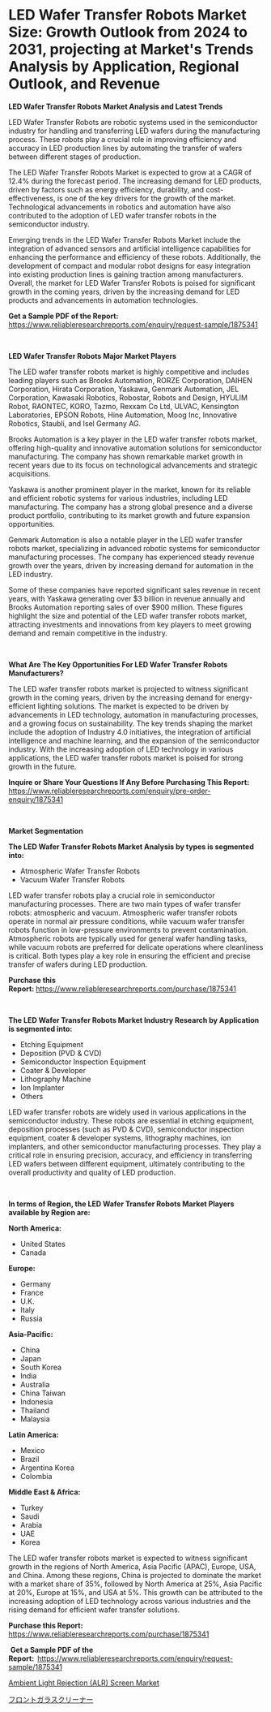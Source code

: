<p><h1>LED Wafer Transfer Robots Market Size: Growth Outlook from 2024 to 2031, projecting at Market's Trends Analysis by Application, Regional Outlook, and Revenue</h1></p><p><strong>LED Wafer Transfer Robots Market Analysis and Latest Trends</strong></p>
<p><p>LED Wafer Transfer Robots are robotic systems used in the semiconductor industry for handling and transferring LED wafers during the manufacturing process. These robots play a crucial role in improving efficiency and accuracy in LED production lines by automating the transfer of wafers between different stages of production.</p><p>The LED Wafer Transfer Robots Market is expected to grow at a CAGR of 12.4% during the forecast period. The increasing demand for LED products, driven by factors such as energy efficiency, durability, and cost-effectiveness, is one of the key drivers for the growth of the market. Technological advancements in robotics and automation have also contributed to the adoption of LED wafer transfer robots in the semiconductor industry.</p><p>Emerging trends in the LED Wafer Transfer Robots Market include the integration of advanced sensors and artificial intelligence capabilities for enhancing the performance and efficiency of these robots. Additionally, the development of compact and modular robot designs for easy integration into existing production lines is gaining traction among manufacturers. Overall, the market for LED Wafer Transfer Robots is poised for significant growth in the coming years, driven by the increasing demand for LED products and advancements in automation technologies.</p></p>
<p><strong>Get a Sample PDF of the Report:&nbsp;</strong> <a href="https://www.reliableresearchreports.com/enquiry/request-sample/1875341">https://www.reliableresearchreports.com/enquiry/request-sample/1875341</a></p>
<p>&nbsp;</p>
<p><strong>LED Wafer Transfer Robots Major Market Players</strong></p>
<p><p>The LED wafer transfer robots market is highly competitive and includes leading players such as Brooks Automation, RORZE Corporation, DAIHEN Corporation, Hirata Corporation, Yaskawa, Genmark Automation, JEL Corporation, Kawasaki Robotics, Robostar, Robots and Design, HYULIM Robot, RAONTEC, KORO, Tazmo, Rexxam Co Ltd, ULVAC, Kensington Laboratories, EPSON Robots, Hine Automation, Moog Inc, Innovative Robotics, Staubli, and Isel Germany AG.</p><p>Brooks Automation is a key player in the LED wafer transfer robots market, offering high-quality and innovative automation solutions for semiconductor manufacturing. The company has shown remarkable market growth in recent years due to its focus on technological advancements and strategic acquisitions.</p><p>Yaskawa is another prominent player in the market, known for its reliable and efficient robotic systems for various industries, including LED manufacturing. The company has a strong global presence and a diverse product portfolio, contributing to its market growth and future expansion opportunities.</p><p>Genmark Automation is also a notable player in the LED wafer transfer robots market, specializing in advanced robotic systems for semiconductor manufacturing processes. The company has experienced steady revenue growth over the years, driven by increasing demand for automation in the LED industry.</p><p>Some of these companies have reported significant sales revenue in recent years, with Yaskawa generating over $3 billion in revenue annually and Brooks Automation reporting sales of over $900 million. These figures highlight the size and potential of the LED wafer transfer robots market, attracting investments and innovations from key players to meet growing demand and remain competitive in the industry.</p></p>
<p>&nbsp;</p>
<p><strong>What Are The Key Opportunities For LED Wafer Transfer Robots Manufacturers?</strong></p>
<p><p>The LED wafer transfer robots market is projected to witness significant growth in the coming years, driven by the increasing demand for energy-efficient lighting solutions. The market is expected to be driven by advancements in LED technology, automation in manufacturing processes, and a growing focus on sustainability. The key trends shaping the market include the adoption of Industry 4.0 initiatives, the integration of artificial intelligence and machine learning, and the expansion of the semiconductor industry. With the increasing adoption of LED technology in various applications, the LED wafer transfer robots market is poised for strong growth in the future.</p></p>
<p><strong>Inquire or Share Your Questions If Any Before Purchasing This Report:</strong> <a href="https://www.reliableresearchreports.com/enquiry/pre-order-enquiry/1875341">https://www.reliableresearchreports.com/enquiry/pre-order-enquiry/1875341</a></p>
<p>&nbsp;</p>
<p><strong>Market Segmentation</strong></p>
<p><strong>The LED Wafer Transfer Robots Market Analysis by types is segmented into:</strong></p>
<p><ul><li>Atmospheric Wafer Transfer Robots</li><li>Vacuum Wafer Transfer Robots</li></ul></p>
<p><p>LED wafer transfer robots play a crucial role in semiconductor manufacturing processes. There are two main types of wafer transfer robots: atmospheric and vacuum. Atmospheric wafer transfer robots operate in normal air pressure conditions, while vacuum wafer transfer robots function in low-pressure environments to prevent contamination. Atmospheric robots are typically used for general wafer handling tasks, while vacuum robots are preferred for delicate operations where cleanliness is critical. Both types play a key role in ensuring the efficient and precise transfer of wafers during LED production.</p></p>
<p><strong>Purchase this Report:&nbsp;</strong><a href="https://www.reliableresearchreports.com/purchase/1875341">https://www.reliableresearchreports.com/purchase/1875341</a></p>
<p>&nbsp;</p>
<p><strong>The LED Wafer Transfer Robots Market Industry Research by Application is segmented into:</strong></p>
<p><ul><li>Etching Equipment</li><li>Deposition (PVD & CVD)</li><li>Semiconductor Inspection Equipment</li><li>Coater & Developer</li><li>Lithography Machine</li><li>Ion Implanter</li><li>Others</li></ul></p>
<p><p>LED wafer transfer robots are widely used in various applications in the semiconductor industry. These robots are essential in etching equipment, deposition processes (such as PVD & CVD), semiconductor inspection equipment, coater & developer systems, lithography machines, ion implanters, and other semiconductor manufacturing processes. They play a critical role in ensuring precision, accuracy, and efficiency in transferring LED wafers between different equipment, ultimately contributing to the overall productivity and quality of LED production.</p></p>
<p>&nbsp;</p>
<p><strong>In terms of Region, the LED Wafer Transfer Robots Market Players available by Region are:</strong></p>
<p>
    <p> <strong> North America: </strong>
        <ul>
            <li>United States</li>
            <li>Canada</li>
        </ul>
        </p> 
    <p> <strong> Europe: </strong>
        <ul>
            <li>Germany</li>
            <li>France</li>
            <li>U.K.</li>
            <li>Italy</li>
            <li>Russia</li>
        </ul>
        </p> 
    <p> <strong> Asia-Pacific: </strong>
        <ul>
            <li>China</li>
            <li>Japan</li>
            <li>South Korea</li>
            <li>India</li>
            <li>Australia</li>
            <li>China Taiwan</li>
            <li>Indonesia</li>
            <li>Thailand</li>
            <li>Malaysia</li>
        </ul>
        </p> 
    <p> <strong> Latin America: </strong>
        <ul>
            <li>Mexico</li>
            <li>Brazil</li>
            <li>Argentina Korea</li>
            <li>Colombia</li>
        </ul>
        </p> 
    <p> <strong> Middle East & Africa: </strong>
        <ul>
            <li>Turkey</li>
            <li>Saudi</li>
            <li>Arabia</li>
            <li>UAE</li>
            <li>Korea</li>
        </ul>
    </p>
    </p>
<p><p>The LED wafer transfer robots market is expected to witness significant growth in the regions of North America, Asia Pacific (APAC), Europe, USA, and China. Among these regions, China is projected to dominate the market with a market share of 35%, followed by North America at 25%, Asia Pacific at 20%, Europe at 15%, and USA at 5%. This growth can be attributed to the increasing adoption of LED technology across various industries and the rising demand for efficient wafer transfer solutions.</p></p>
<p><strong>Purchase this Report: </strong><a href="https://www.reliableresearchreports.com/purchase/1875341">https://www.reliableresearchreports.com/purchase/1875341</a></p>
<p>&nbsp;<strong>Get a Sample PDF of the Report:&nbsp;&nbsp;</strong><a href="https://www.reliableresearchreports.com/enquiry/request-sample/1875341">https://www.reliableresearchreports.com/enquiry/request-sample/1875341</a></p>
<p><strong></strong></p>
<p><p><a href="https://github.com/GroverBarry/Market-Research-Report-List-4/blob/main/ambient-light-rejection-alr-screen-market.md">Ambient Light Rejection (ALR) Screen Market</a></p><p><a href="https://github.com/ppmazlotr77499/Market-Research-Report-List-1/blob/main/999650113793.md">フロントガラスクリーナー</a></p></p>